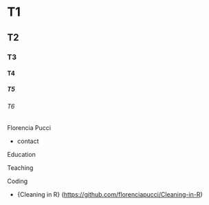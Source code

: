 # T1
## T2
### T3
#### T4
##### T5
###### T6

Florencia Pucci

- contact

Education

Teaching

Coding


- {Cleaning in R} (https://github.com/florenciapucci/Cleaning-in-R)
